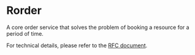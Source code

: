 # Rorder

A core order service that solves the problem of booking a resource for a period of time.

For technical details, please refer to the [RFC document](./rfcs/001-core-features.md).
